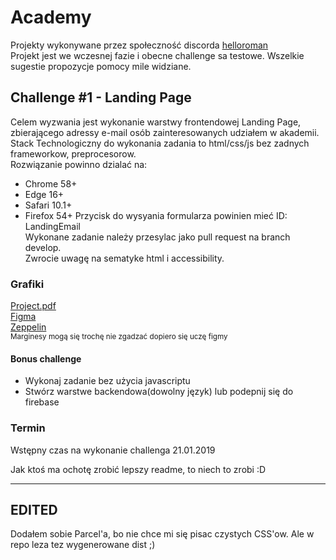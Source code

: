 # Academy
Projekty wykonywane przez społeczność discorda
[helloroman](https://discordapp.com/invite/VTyJc9N)  
Projekt jest we wczesnej fazie i obecne challenge sa testowe. Wszelkie sugestie propozycje pomocy mile widziane.

## Challenge #1 - Landing Page
Celem wyzwania jest wykonanie warstwy frontendowej Landing Page, zbierającego adressy e-mail osób zainteresowanych udziałem w akademii.  
Stack Technologiczny do wykonania zadania to html/css/js bez zadnych frameworkow, preprocesorow.  
Rozwiązanie powinno dzialać na: 
* Chrome 58+
* Edge  16+
* Safari 10.1+
* Firefox 54+
Przycisk do wysyania formularza powinien mieć ID: LandingEmail  
Wykonane zadanie należy przesylac jako pull request na branch develop.  
Zwrocie uwagę na sematyke html i accessibility.  

### Grafiki
[Project.pdf](/assets/Layout.pdf.pdf})  
[Figma](https://www.figma.com/file/gCTf2Ux96ETR0DMxr6T2m039/LandingPage?node-id=1%3A13)  
[Zeppelin](https://zpl.io/boKzeQv)  
<sub> Marginesy mogą się trochę nie zgadzać dopiero się uczę figmy</sub>
#### Bonus challenge 
* Wykonaj zadanie bez użycia javascriptu
* Stwórz warstwe backendowa(dowolny język) lub podepnij się do firebase
### Termin 
Wstępny czas na wykonanie challenga 21.01.2019  
  
  

Jak ktoś ma ochotę zrobić lepszy readme, to niech to zrobi :D


---
EDITED
---
Dodałem sobie Parcel'a, bo nie chce mi się pisac czystych CSS'ow. Ale w repo leza tez wygenerowane dist ;)